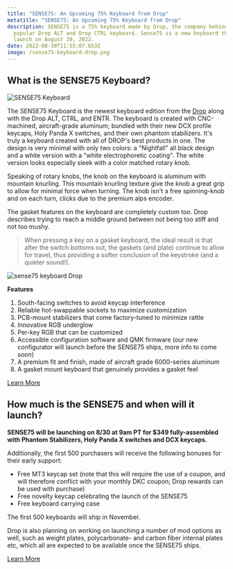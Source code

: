 ```yaml
---
title: "SENSE75: An Upcoming 75% Keyboard from Drop"
metatitle: "SENSE75: An Upcoming 75% Keyboard from Drop"
description: SENSE75 is a 75% keyboard made by Drop, the company behind the
  popular Drop ALT and Drop CTRL keyboard. Sense75 is a new keyboard that will
  launch on August 30, 2022.
date: 2022-08-30T11:55:07.653Z
image: /sense75-keyboard-drop.png
---
```

## What is the SENSE75 Keyboard?

![SENSE75 Keyboard](/sense75-drop-keyboard.jpg "SENSE75 Keyboard")

The SENSE75 Keyboard is the newest keyboard edition from the [Drop](https://drop.com/?referer=T93XGG) along with the Drop ALT, CTRL, and ENTR. The keyboard is created with CNC-machined, aircraft-grade aluminum; bundled with their new DCX profile keycaps, Holy Panda X switches, and their own phantom stabilizers. It's truly a keyboard created with all of DROP's best products in one. The design is very minimal with only two colors: a "Nightfall" all black design and a white version with a "white electrophoretic coating". The white version looks especially sleek with a color matched rotary knob. 

Speaking of rotary knobs, the knob on the keyboard is aluminum with mountain knurling. This mountain knurling texture give the knob a great grip to allow for minimal force when turning. The knob isn't a free spinning-knob and on each turn, clicks due to the premium alps encoder. 

The gasket features on the keyboard are completely custom too. Drop describes trying to reach a middle ground between not being too stiff and not too mushy.

> When pressing a key on a gasket keyboard, the ideal result is that after the switch bottoms out, the gaskets (and plate) continue to allow for travel, thus providing a softer conclusion of the keystroke (and a quieter sound!).

![sense75 keyboard Drop](/sense75-gasket.jpg "sense75 keyboard Drop")

**Features**

1. South-facing switches to avoid keycap interference
2. Reliable hot-swappable sockets to maximize customization
3. PCB-mount stabilizers that come factory-tuned to minimize rattle
4. Innovative RGB underglow
5. Per-key RGB that can be customized
6. Accessible configuration software and QMK firmware (our new configurator will launch before the SENSE75 ships, more info to come soon)
7. A premium fit and finish, made of aircraft grade 6000-series aluminum
8. A gasket mount keyboard that genuinely provides a gasket feel

<a class="btn btn-primary" href="https://drop.com/buy/drop-sense75-mechanical-keyboard?utm_source=linkshare&referer=T93XGG">Learn More</a>

## How much is the SENSE75 and when will it launch?

**SENSE75 will be launching on 8/30 at 9am PT for $349 fully-assembled with Phantom Stabilizers, Holy Panda X switches and DCX keycaps.**

Additionally, the first 500 purchasers will receive the following bonuses for their early support: 

* Free MT3 keycap set (note that this will require the use of a coupon, and will therefore conflict with your monthly DKC coupon; Drop rewards can be used with purchase)
* Free novelty keycap celebrating the launch of the SENSE75
* Free keyboard carrying case

The first 500 keyboards will ship in November.

Drop is also planning on  working on launching a number of mod options as well, such as weight plates, polycarbonate- and carbon fiber internal plates etc, which all are expected to be available once the SENSE75 ships.

<a class="btn btn-primary" href="https://drop.com/buy/drop-sense75-mechanical-keyboard?utm_source=linkshare&referer=T93XGG">Learn More</a>